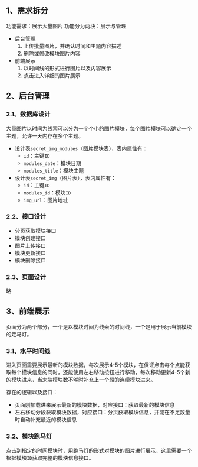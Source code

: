 ## 1、需求拆分
功能需求：展示大量图片
功能分为两块：展示与管理

- 后台管理
  1. 上传批量图片，并确认时间和主题内容描述
  2. 删除或修改模块图片内容
- 前端展示
  1. 以时间线的形式进行图片以及内容展示
  2. 点击进入详细的图片展示

## 2、后台管理
### 2.1、数据库设计

大量图片以时间为线索可以分为一个个小的图片模块，每个图片模块可以确定一个主题，允许一天内存在多个主题。

- 设计表`secret_img_modules`（图片模块表），表内属性有：
  - `id`：主键`ID`
  - `modules_date`：模块日期
  - `modules_title`：模块主题
- 设计表`secret_img`（图片表），表内属性有：
  - `id`：主键`ID`
  - `modules_id`：模块`ID`
  - `img_url`：图片地址

### 2.2、接口设计

- 分页获取模块接口
- 模块创建接口
- 图片上传接口
- 模块更新接口
- 模块删除接口

### 2.3、页面设计

略

## 3、前端展示

页面分为两个部分，一个是以模块时间为线索的时间线，一个是用于展示当前模块的走马灯。

### 3.1、水平时间线

进入页面需要展示最新的模块数据，每次展示4-5个模块，在保证点击每个点能获取每个模块信息的同时，还能使用左右移动按钮进行移动，每次移动更新4-5个新的模块进来，当末端模块数不够时补充上一个段的连续模块进来。

存在的逻辑以及接口：
- 页面刚加载进来展示最新的模块数据，对应接口：获取最新的模块信息
- 左右移动分段获取模块数据，对应接口：分页获取模块信息，并能在不足数量时自动补充最近的模块信息

### 3.2、模块跑马灯

点击到指定的时间模块时，用跑马灯的形式对模块的图片进行展示，这里需要一个根据模块`ID`获取完整的模块信息接口。

